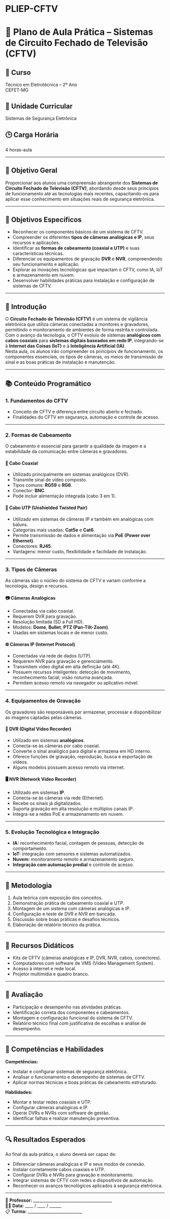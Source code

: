 # PLIEP-CFTV

# 🧠 Plano de Aula Prática – Sistemas de Circuito Fechado de Televisão (CFTV)

## 🏫 Curso
Técnico em Eletrotécnica – 2º Ano  
CEFET-MG

## 🧩 Unidade Curricular
Sistemas de Segurança Eletrônica

## 🕒 Carga Horária
4 horas-aula

---

## 🎯 Objetivo Geral
Proporcionar aos alunos uma compreensão abrangente dos **Sistemas de Circuito Fechado de Televisão (CFTV)**, abordando desde seus princípios de funcionamento até as tecnologias mais recentes, capacitando-os para aplicar esse conhecimento em situações reais de segurança eletrônica.

---

## 🎯 Objetivos Específicos
- Reconhecer os componentes básicos de um sistema de CFTV.  
- Compreender os diferentes **tipos de câmeras analógicas e IP**, seus recursos e aplicações.  
- Identificar as **formas de cabeamento (coaxial e UTP)** e suas características técnicas.  
- Diferenciar os equipamentos de gravação **DVR** e **NVR**, compreendendo seu funcionamento e aplicação.  
- Explorar as inovações tecnológicas que impactam o CFTV, como IA, IoT e armazenamento em nuvem.  
- Desenvolver habilidades práticas para instalação e configuração de sistemas de CFTV.  

---

## 🧭 Introdução
O **Circuito Fechado de Televisão (CFTV)** é um sistema de vigilância eletrônica que utiliza câmeras conectadas a monitores e gravadores, permitindo o monitoramento de ambientes de forma restrita e controlada.  
Com o avanço da tecnologia, o CFTV evoluiu de sistemas **analógicos com cabos coaxiais** para **sistemas digitais baseados em rede IP**, integrando-se à **Internet das Coisas (IoT)** e à **Inteligência Artificial (IA)**.  
Nesta aula, os alunos irão compreender os princípios de funcionamento, os componentes essenciais, os tipos de câmeras, os meios de transmissão de sinal e as boas práticas de instalação e manutenção.

---

## 📚 Conteúdo Programático

### 1. Fundamentos do CFTV
- Conceito de CFTV e diferença entre circuito aberto e fechado.  
- Finalidades do CFTV em segurança, automação e controle de acesso.  

---

### 2. Formas de Cabeamento

O cabeamento é essencial para garantir a qualidade da imagem e a estabilidade da comunicação entre câmeras e gravadores.

#### 🧵 Cabo Coaxial
- Utilizado principalmente em sistemas analógicos (DVR).  
- Transmite sinal de vídeo composto.  
- Tipos comuns: **RG59** e **RG6**.  
- Conector: **BNC**.  
- Pode incluir alimentação integrada (cabo 3 em 1).  

#### 🔌 Cabo UTP (Unshielded Twisted Pair)
- Utilizado em sistemas de câmeras IP e também em analógicas com baluns.  
- Categorias mais usadas: **Cat5e** e **Cat6**.  
- Permite transmissão de dados e alimentação via **PoE (Power over Ethernet)**.  
- Conectores: **RJ45**.  
- Vantagens: menor custo, flexibilidade e facilidade de instalação.  

---

### 3. Tipos de Câmeras

As câmeras são o núcleo do sistema de CFTV e variam conforme a tecnologia, design e recursos.

#### 📷 Câmeras Analógicas
- Conectadas via cabo coaxial.  
- Requerem DVR para gravação.  
- Resolução limitada (SD a Full HD).  
- Modelos: **Dome**, **Bullet**, **PTZ (Pan-Tilt-Zoom)**.  
- Usadas em sistemas locais e de menor custo.  

#### 🌐 Câmeras IP (Internet Protocol)
- Conectadas via rede de dados (UTP).  
- Requerem NVR para gravação e gerenciamento.  
- Transmitem vídeo digital em alta definição (até 4K).  
- Possuem recursos inteligentes: detecção de movimento, reconhecimento facial, visão noturna avançada.  
- Permitem acesso remoto via navegador ou aplicativo móvel.  

---

### 4. Equipamentos de Gravação

Os gravadores são responsáveis por armazenar, processar e disponibilizar as imagens captadas pelas câmeras.

#### 💽 DVR (Digital Video Recorder)
- Utilizado em sistemas **analógicos**.  
- Conecta-se às câmeras por cabo coaxial.  
- Converte o sinal analógico para digital e armazena em HD interno.  
- Oferece funções de gravação, reprodução, busca e exportação de vídeos.  
- Alguns modelos possuem acesso remoto via internet.  

#### 🖥️ NVR (Network Video Recorder)
- Utilizado em sistemas **IP**.  
- Conecta-se às câmeras via rede (Ethernet).  
- Recebe os sinais já digitalizados.  
- Suporta gravação em alta resolução e múltiplos canais IP.  
- Integra-se a redes PoE e armazenamento em nuvem.  

---

### 5. Evolução Tecnológica e Integração
- **IA:** reconhecimento facial, contagem de pessoas, detecção de comportamento.  
- **IoT:** integração com sensores e sistemas automatizados.  
- **Nuvem:** monitoramento remoto e armazenamento seguro.  
- **Integração com automação predial** e controle de acesso.  

---

## 🧪 Metodologia
1. Aula teórica com exposição dos conceitos.  
2. Demonstração prática de cabeamento coaxial e UTP.  
3. Montagem de um sistema com câmeras analógicas e IP.  
4. Configuração e teste de DVR e NVR em bancada.  
5. Discussão sobre boas práticas e desafios técnicos.  
6. Elaboração de relatório técnico da prática.  

---

## 🧰 Recursos Didáticos
- Kits de CFTV (câmeras analógicas e IP, DVR, NVR, cabos, conectores).  
- Computadores com software de VMS (Video Management System).  
- Acesso à internet e rede local.  
- Projetor multimídia e quadro branco.  

---

## 🧾 Avaliação
- Participação e desempenho nas atividades práticas.  
- Identificação correta dos componentes e cabeamentos.  
- Montagem e configuração funcional do sistema de CFTV.  
- Relatório técnico final com justificativa de escolhas e análise de desempenho.  

---

## 🧩 Competências e Habilidades
**Competências:**
- Instalar e configurar sistemas de segurança eletrônica.  
- Analisar o funcionamento e desempenho de sistemas de CFTV.  
- Aplicar normas técnicas e boas práticas de cabeamento estruturado.  

**Habilidades:**
- Montar e testar redes coaxiais e UTP.  
- Configurar câmeras analógicas e IP.  
- Operar DVRs e NVRs com software de gestão.  
- Identificar falhas e realizar manutenção preventiva.  

---

## 🔍 Resultados Esperados
Ao final da aula prática, o aluno deverá ser capaz de:
- Diferenciar câmeras analógicas e IP e seus modos de conexão.  
- Instalar corretamente cabos coaxiais e UTP.  
- Configurar DVRs e NVRs para gravação e monitoramento.  
- Integrar sistemas de CFTV com redes e dispositivos de automação.  
- Reconhecer os avanços tecnológicos aplicados à segurança eletrônica.  

---

📅 **Professor:** _______________________________________  
👨‍🏫 **Data:** ____ / ____ / ______  
📋 **Turma:** ___________________________  

